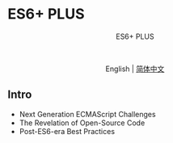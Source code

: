 # ES6+ PLUS

<p align='center'>ES6+ PLUS</p>

<br>

<p align='center'>
  English | <a href='./README.zh-CN.md'>简体中文</a>
</p>

## Intro

- Next Generation ECMAScript Challenges
- The Revelation of Open-Source Code
- Post-ES6-era Best Practices
